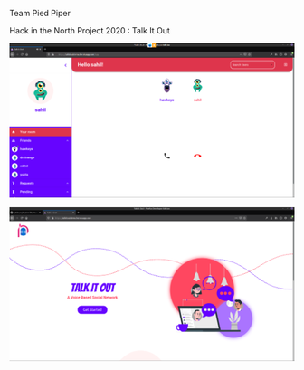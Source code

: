 Team Pied Piper

Hack in the North Project 2020 : Talk It Out

![Dashboard](pictures/talkitout2.png)

![Home Page](pictures/talkitout3.png)
